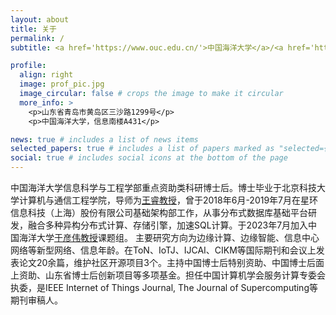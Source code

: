 ```yaml
---
layout: about
title: 关于
permalink: /
subtitle: <a href='https://www.ouc.edu.cn/'>中国海洋大学</a>/<a href='https://it.ouc.edu.cn/main.htm'>信息科学与工程学部</a>/<a href='https://it.ouc.edu.cn/cs/main.htm'>计算机科学与技术学院</a>

profile:
  align: right
  image: prof_pic.jpg
  image_circular: false # crops the image to make it circular
  more_info: >
    <p>山东省青岛市黄岛区三沙路1299号</p>
    <p>中国海洋大学，信息南楼A431</p>

news: true # includes a list of news items
selected_papers: true # includes a list of papers marked as "selected={true}"
social: true # includes social icons at the bottom of the page
---
```


中国海洋大学信息科学与工程学部重点资助类科研博士后。博士毕业于北京科技大学计算机与通信工程学院，导师为[王睿教授](https://scce.ustb.edu.cn/shiziduiwu/jiaoshixinxi/2018-04-13/111.html)，曾于2018年6月-2019年7月在星环信息科技（上海）股份有限公司基础架构部工作，从事分布式数据库基础平台研发，融合多种异构分布式计算、存储引擎，加速SQL计算。于2023年7月加入中国海洋大学[于彦伟教授](https://yuyanwei.github.io/)课题组。 主要研究方向为边缘计算、边缘智能、信息中心网络等新型网络、信息年龄。在ToN、IoTJ、IJCAI、CIKM等国际期刊和会议上发表论文20余篇，维护社区开源项目3个。主持中国博士后特别资助、中国博士后面上资助、山东省博士后创新项目等多项基金。担任中国计算机学会服务计算专委会执委，是IEEE Internet of Things Journal, The Journal of Supercomputing等期刊审稿人。